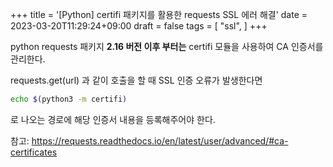 +++
title = '[Python] certifi 패키지를 활용한 requests SSL 에러 해결'
date = 2023-03-20T11:29:24+09:00
draft = false
tags = [
    "ssl",
]
+++

python requests 패키지 **2.16 버전 이후 부터는** certifi 모듈을 사용하여 CA 인증서를 관리한다.

requests.get(url) 과 같이 호출을 할 때 SSL 인증 오류가 발생한다면 

```bash
echo $(python3 -m certifi)
```
로 나오는 경로에 해당 인증서 내용을 등록해주어야 한다.

참고: https://requests.readthedocs.io/en/latest/user/advanced/#ca-certificates 